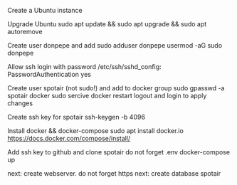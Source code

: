 Create a Ubuntu instance
	
Upgrade Ubuntu
	sudo apt update && sudo apt upgrade && sudo apt autoremove

Create user donpepe and add sudo
	adduser donpepe
	usermod -aG sudo donpepe
	
Allow ssh login with password
	 /etc/ssh/sshd_config: PasswordAuthentication yes

Create user spotair (not sudo!) and add to docker group
	sudo gpasswd -a spotair docker
	sudo sercive docker restart
	logout and login to apply changes
	
Create ssh key for spotair
	ssh-keygen -b 4096
	
Install docker && docker-compose
	sudo apt install docker.io
	https://docs.docker.com/compose/install/
	
Add ssh key to github and clone spotair
	do not forget .env
	docker-compose up
	
next: create webserver. do not forget https
next: create database spotair
